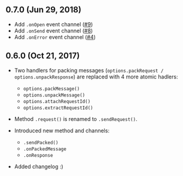 ## 0.7.0 (Jun 29, 2018)

* Add `.onOpen` event channel ([#9])
* Add `.onSend` event channel ([#8])
* Add `.onError` event channel ([#4])

## 0.6.0 (Oct 21, 2017)

* Two handlers for packing messages (`options.packRequest / options.unpackResponse`)
are replaced with 4 more atomic hadlers:
  * `options.packMessage()`
  * `options.unpackMessage()`
  * `options.attachRequestId()`
  * `options.extractRequestId()`

* Method `.request()` is renamed to `.sendRequest()`.

* Introduced new method and channels: 
  * `.sendPacked()`
  * `.onPackedMessage`
  * `.onResponse`
  
* Added changelog :)


[#4]: https://github.com/vitalets/websocket-as-promised/issues/4
[#8]: https://github.com/vitalets/websocket-as-promised/issues/8
[#9]: https://github.com/vitalets/websocket-as-promised/issues/9
